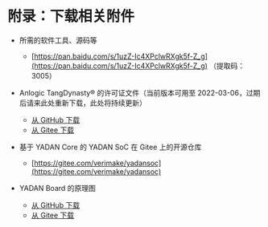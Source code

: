 # 附录：下载相关附件  
  
+ 所需的软件工具、源码等  
  + [https://pan.baidu.com/s/1uzZ-Ic4XPclwRXgk5f-Z_g](https://pan.baidu.com/s/1uzZ-Ic4XPclwRXgk5f-Z_g) （提取码：3005）  
  
+ Anlogic TangDynasty® 的许可证文件（当前版本可用至 2022-03-06，过期后请来此处重新下载，此处将持续更新）  
  + [从 GitHub 下载](https://github.com/CSY-tvgo/YADAN-Docs/blob/main/docs/source/attachments/Anlogic.lic)  
  + [从 Gitee 下载](https://gitee.com/verimaker/yadan-board/blob/master/software/license/Anlogic.lic)  
  
+ 基于 YADAN Core 的 YADAN SoC 在 Gitee 上的开源仓库  
  + [https://gitee.com/verimake/yadansoc](https://gitee.com/verimake/yadansoc)  
  
+ YADAN Board 的原理图  
  + [从 GitHub 下载](https://github.com/CSY-tvgo/YADAN-Docs/blob/main/docs/source/attachments/Schematic_YADAN_v1_0_1_20211228_B.pdf)  
  + [从 Gitee 下载](https://gitee.com/verimaker/yadan-board/blob/master/Schematic_YADAN_v1_0_1_20211228_B.pdf)  
  